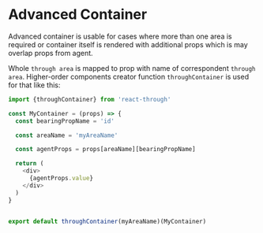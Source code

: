 # Advanced Container

Advanced container is usable for cases where more than one area is required
or container itself is rendered with additional props which is may overlap
props from agent.

Whole `through area` is mapped to prop with name of correspondent `through
area`. Higher-order components creator function `throughContainer` is used
for that like this:

```js
import {throughContainer} from 'react-through'

const MyContainer = (props) => {
  const bearingPropName = 'id'

  const areaName = 'myAreaName'

  const agentProps = props[areaName][bearingPropName]

  return (
    <div>
      {agentProps.value}
    </div>
  )
}


export default throughContainer(myAreaName)(MyContainer)
```